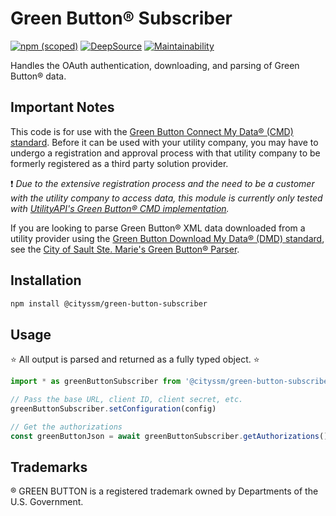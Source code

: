 # Green Button® Subscriber

[![npm (scoped)](https://img.shields.io/npm/v/%40cityssm/green-button-subscriber)](https://www.npmjs.com/package/@cityssm/green-button-subscriber)
[![DeepSource](https://app.deepsource.com/gh/cityssm/node-green-button-subscriber.svg/?label=active+issues&show_trend=true&token=9oj_5qvTuBqQRgbaUdjUnjOv)](https://app.deepsource.com/gh/cityssm/node-green-button-subscriber/?ref=repository-badge)
[![Maintainability](https://api.codeclimate.com/v1/badges/d7942562aa48a93c896b/maintainability)](https://codeclimate.com/github/cityssm/node-green-button-subscriber/maintainability)

Handles the OAuth authentication, downloading, and parsing of Green Button® data.

## Important Notes

This code is for use with the
[Green Button Connect My Data® (CMD) standard](https://www.greenbuttonalliance.org/green-button-connect-my-data-cmd).
Before it can be used with your utility company, you may have to undergo
a registration and approval process with that utility company to be formerly
registered as a third party solution provider.

❗ _Due to the extensive registration process
and the need to be a customer with the utility company to access data,
this module is currently only tested with
[UtilityAPI's Green Button® CMD implementation](https://utilityapi.com/docs/greenbutton)._

If you are looking to parse Green Button® XML data downloaded from a utility provider
using the [Green Button Download My Data® (DMD) standard](https://www.greenbuttonalliance.org/green-button-download-my-data-dmd), see the
[City of Sault Ste. Marie's Green Button® Parser](https://github.com/cityssm/node-green-button-parser).

## Installation

```bash
npm install @cityssm/green-button-subscriber
```

## Usage

⭐ All output is parsed and returned as a fully typed object. ⭐

```javascript
import * as greenButtonSubscriber from '@cityssm/green-button-subscriber'

// Pass the base URL, client ID, client secret, etc.
greenButtonSubscriber.setConfiguration(config)

// Get the authorizations
const greenButtonJson = await greenButtonSubscriber.getAuthorizations()
```

## Trademarks

® GREEN BUTTON is a registered trademark owned by Departments of the U.S. Government.
